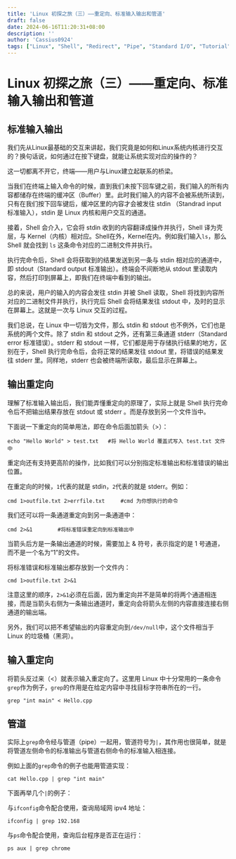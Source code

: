 ```yaml
---
title: 'Linux 初探之旅（三）——重定向、标准输入输出和管道'
draft: false
date: 2024-06-16T11:20:31+08:00
description: ''
author: 'Cassius0924'
tags: ["Linux", "Shell", "Redirect", "Pipe", "Standard I/O", "Tutorial"]
---
```


# Linux 初探之旅（三）——重定向、标准输入输出和管道



## 标准输入输出

我们先从Linux最基础的交互来讲起，我们究竟是如何和Linux系统内核进行交互的？换句话说，如何通过在按下键盘，就能让系统实现对应的操作的？

这一切都离不开它，终端——用户与Linux建立起联系的桥梁。

当我们在终端上输入命令的时候，直到我们未按下回车键之前，我们输入的所有内容都储存在终端的缓冲区（Buffer）里。此时我们输入的内容不会被系统所读到，只有在我们按下回车键后，缓冲区里的内容才会被发往 stdin （Standrad input 标准输入），stdin 是 Linux 内核和用户交互的通道。

接着，Shell 会介入，它会将 stdin 收到的内容翻译成操作并执行，Shell 译为壳层，与 Kernel（内核）相对应。Shell在外，Kernel在内。例如我们输入`ls`，那么 Shell 就会找到 `ls` 这条命令对应的二进制文件并执行。

执行完命令后，Shell 会将获取到的结果发送到另一条与 stdin 相对应的通道中，即 stdout（Standard output 标准输出）。终端会不间断地从 stdout 里读取内容，然后打印到屏幕上，即我们在终端中看到的输出。

总的来说，用户的输入的内容会发往 stdin 并被 Shell 读取，Shell 将找到内容所对应的二进制文件并执行，执行完后 Shell 会将结果发往 stdout 中，及时的显示在屏幕上。这就是一次与 Linux 交互的过程。 

我们总说，在 Linux 中一切皆为文件，那么 stdin 和 stdout 也不例外，它们也是系统的两个文件。除了 stdin 和 stdout 之外，还有第三条通道 stderr（Standard error 标准错误）。stderr 和 stdout 一样，它们都是用于存储执行结果的地方，区别在于，Shell 执行完命令后，会将正常的结果发往 stdout 里，将错误的结果发往 stderr 里。同样地，stderr 也会被终端所读取，最后显示在屏幕上。

## 输出重定向

理解了标准输入输出后，我们能弄懂重定向的原理了，实际上就是 Shell 执行完命令后不把输出结果存放在 stdout 或 stderr 。而是存放到另一个文件当中。

下面说一下重定向的简单用法，即在命令后面加箭头（>）：

```shell
echo "Hello World" > test.txt 	#将 Hello World 覆盖式写入 test.txt 文件中
```

重定向还有支持更高阶的操作，比如我们可以分别指定标准输出和标准错误的输出位置。

在重定向的时候，`1`代表的就是 stdin，`2`代表的就是 stderr。例如：

```shell
cmd 1>outfile.txt 2>errfile.txt		#cmd 为你想执行的命令
```

我们还可以将一条通道重定向到另一条通道中：

```shell
cmd 2>&1		#将标准错误重定向到标准输出中
```

当箭头后方是一条输出通道的时候，需要加上 & 符号，表示指定的是 1 号通道，而不是一个名为“1”的文件。

将标准错误和标准输出都存放到一个文件内：

```shell
cmd 1>outfile.txt 2>&1
```

注意这里的顺序，`2>&1`必须在后面，因为重定向并不是简单的将两个通道相连接，而是当箭头右侧为一条输出通道时，重定向会将箭头左侧的内容直接连接右侧通道的输出端。

另外，我们可以把不希望输出的内容重定向到`/dev/null`中，这个文件相当于 Linux 的垃圾桶（黑洞）。

## 输入重定向

将箭头反过来（<）就表示输入重定向了。这里用 Linux 中十分常用的一条命令`grep`作为例子，`grep`的作用是在给定内容中寻找目标字符串所在的一行。

```shell
grep "int main" < Hello.cpp
```

## 管道

实际上`grep`命令经与管道（pipe）一起用，管道符号为`|`，其作用也很简单，就是将管道左侧命令的标准输出与管道右侧命令的标准输入相连接。

例如上面的`grep`命令的例子也能用管道实现：

```shell
cat Hello.cpp | grep "int main"
```

下面再举几个`|`的例子：

与`ifconfig`命令配合使用，查询局域网 ipv4 地址：

```shell
ifconfig | grep 192.168
```

与`ps`命令配合使用，查询后台程序是否正在运行：
```shel
ps aux | grep chrome
```
